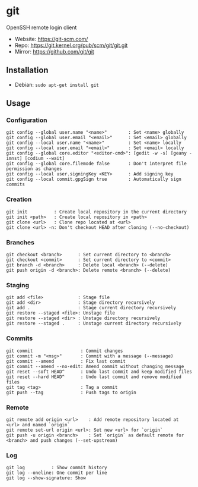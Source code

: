 # git

OpenSSH remote login client

- Website: <https://git-scm.com/>
- Repo: <https://git.kernel.org/pub/scm/git/git.git>
- Mirror: <https://github.com/git/git>

## Installation

- Debian: `sudo apt-get install git`

## Usage

### Configuration

```text
git config --global user.name "<name>"        : Set <name> globally
git config --global user.email "<email>"      : Set <email> globally
git config --local user.name "<name>"         : Set <name> locally
git config --local user.email "<email>"       : Set <email> locally
git config --global core.editor "<editor-cmd>": [gedit -w -s] [geany -imnst] [codium --wait]
git config --global core.filemode false       : Don't interpret file permission as changes
git config --local user.signingKey <KEY>      : Add signing key
git config --local commit.gpgSign true        : Automatically sign commits
```

### Creation

```text
git init          : Create local repository in the current directory
git init <path>   : Create local repository in <path>
git clone <url>   : Clone repo located at <url>
git clone <url> -n: Don't checkout HEAD after cloning (--no-checkout)
```

### Branches

```text
git checkout <branch>      : Set current directory to <branch>
git checkout <commit>      : Set current directory to <commit>
git branch -d <branch>     : Delete local <branch> (--delete)
git push origin -d <branch>: Delete remote <branch> (--delete)
```

### Staging

```text
git add <file>             : Stage file
git add <dir>              : Stage directory recursively
git add .                  : Stage current directory recursively
git restore --staged <file>: Unstage file
git restore --staged <dir> : Unstage directory recursively
git restore --staged .     : Unstage current directory recursively
```

### Commits

```text
git commit                  : Commit changes
git commit -m "<msg>"       : Commit with a message (--message)
git commit --amend          : Fix last commit
git commit --amend --no-edit: Amend commit without changing message
git reset --soft HEAD^      : Undo last commit and keep modified files
git reset --hard HEAD^      : Undo last commit and remove modified files
git tag <tag>               : Tag a commit
git push --tag              : Push tags to origin
```

### Remote

```text
git remote add origin <url>    : Add remote repository located at <url> and named `origin`
git remote set-url origin <url>: Set new <url> for `origin`
git push -u origin <branch>    : Set `origin` as default remote for <branch> and push changes (--set-upstream)
```

### Log

```text
git log          : Show commit history
git log --oneline: One commit per line
git log --show-signature: Show
```
